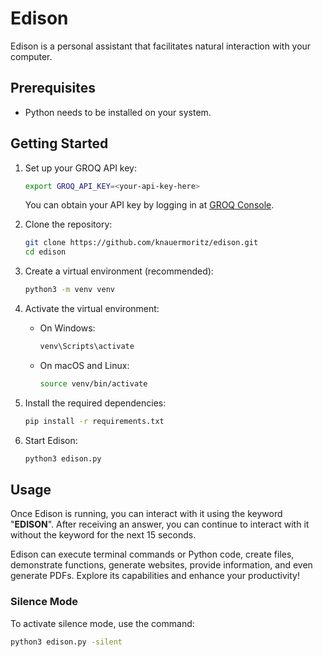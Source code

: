 # Edison

Edison is a personal assistant that facilitates natural interaction with your computer.

## Prerequisites
- Python needs to be installed on your system.

## Getting Started

1. Set up your GROQ API key:
   ```bash
   export GROQ_API_KEY=<your-api-key-here>
   ```
   You can obtain your API key by logging in at [GROQ Console](https://console.groq.com/login).

2. Clone the repository:
   ```bash
   git clone https://github.com/knauermoritz/edison.git
   cd edison
   ```

3. Create a virtual environment (recommended):
   ```bash
   python3 -m venv venv
   ```

4. Activate the virtual environment:
   - On Windows:
     ```bash
     venv\Scripts\activate
     ```
   - On macOS and Linux:
     ```bash
     source venv/bin/activate
     ```

5. Install the required dependencies:
   ```bash
   pip install -r requirements.txt
   ```

6. Start Edison:
   ```bash
   python3 edison.py
   ```

## Usage

Once Edison is running, you can interact with it using the keyword "**EDISON**". After receiving an answer, you can continue to interact with it without the keyword for the next 15 seconds.

Edison can execute terminal commands or Python code, create files, demonstrate functions, generate websites, provide information, and even generate PDFs. Explore its capabilities and enhance your productivity!

### Silence Mode
To activate silence mode, use the command:
```bash
python3 edison.py -silent
```
